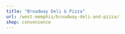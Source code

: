 ```yaml
---
title: "Broadway Deli & Pizza"
url: /west-memphis/broadway-deli-and-pizza/
shop: convenience
---
```

